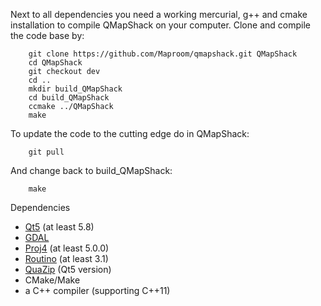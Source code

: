 Next to all dependencies you need a working mercurial, g++ and cmake installation to compile QMapShack on your computer. Clone and compile the code base by:

        git clone https://github.com/Maproom/qmapshack.git QMapShack
        cd QMapShack
        git checkout dev
        cd ..
        mkdir build_QMapShack
        cd build_QMapShack
        ccmake ../QMapShack
        make

To update the code to the cutting edge do in QMapShack:

        git pull

And change back to build_QMapShack:

        make

Dependencies

* [Qt5](https://www.qt.io/) (at least 5.8)
* [GDAL](http://www.gdal.org/)
* [Proj4](https://github.com/OSGeo/proj.4/wiki) (at least 5.0.0)
* [Routino](http://www.routino.org/) (at least 3.1)
* [QuaZip](http://quazip.sourceforge.net/index.html) (Qt5 version)
* CMake/Make
* a C++ compiler (supporting C++11)


